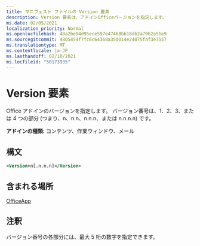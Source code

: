 ```yaml
---
title: マニフェスト ファイルの Version 要素
description: Version 要素は、アドインOfficeバージョンを指定します。
ms.date: 02/05/2021
localization_priority: Normal
ms.openlocfilehash: 48a2be94d95ece597e47468bb18db2a7962a51e9
ms.sourcegitcommit: 4805454f7fc6c64368a35d014e24075faf3e7557
ms.translationtype: MT
ms.contentlocale: ja-JP
ms.lasthandoff: 02/10/2021
ms.locfileid: "50173935"
---
```

# <a name="version-element"></a>Version 要素

Office アドインのバージョンを指定します。 バージョン番号は、1、2、3、または 4 つの部分 (つまり、n、n.n、n.n.n、または n.n.n.n) です。

**アドインの種類:** コンテンツ、作業ウィンドウ、メール

## <a name="syntax"></a>構文

```XML
<Version>n[.n.n.n]</Version>
```

## <a name="contained-in"></a>含まれる場所

[OfficeApp](officeapp.md)

## <a name="remarks"></a>注釈

バージョン番号の各部分には、最大 5 桁の数字を指定できます。
